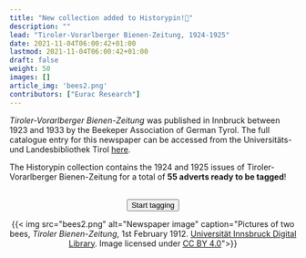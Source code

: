 ```yaml
---
title: "New collection added to Historypin!🐝"
description: ""
lead: "Tiroler-Vorarlberger Bienen-Zeitung, 1924-1925"
date: 2021-11-04T06:00:42+01:00
lastmod: 2021-11-04T06:00:42+01:00
draft: false
weight: 50
images: []
article_img: 'bees2.png'
contributors: ["Eurac Research"]
---
```


<em>Tiroler-Vorarlberger Bienen-Zeitung</em> was published in Innbruck between 1923 and 1933 by the Beekeper Association of German Tyrol. The full catalogue entry for this newspaper can be accessed from the Universitäts- und Landesbibliothek Tirol <a href="https://bibsearch.uibk.ac.at/primo-explore/fulldisplay?docid=UIB_alma71253008510003333&context=L&adaptor=Local%20Search%20Engine&vid=UIB&lang=de_DE&search_scope=Blended&tab=default_tab&query=addsrcrid,exact,AC16215322" target="_blank" title="Opens in new tab">here</a>.

The Historypin collection contains the 1924 and 1925 issues of Tiroler-Vorarlberger Bienen-Zeitung for a total of <strong>55 adverts ready to be tagged</strong>!
<br /><br />


<p style="text-align: center"><a href="https://www.historypin.org/en/zeit-shift/tiroler-vorarlberger-bienen-zeitung-1924-1925"><button type="button" class="btn btn-success">Start tagging</button></a></p>


<center>
  {{< img src="bees2.png" alt="Newspaper image" caption="Pictures of two bees, <em>Tiroler Bienen-Zeitung</em>, 1st February 1912. <a href='https://diglib.uibk.ac.at/obvuibz/periodical/rpage/6409050' target='_blank'>Universität Innsbruck Digital Library</a>. Image licensed under <a href='http://creativecommons.org/licenses/by/4.0/' target='_blank'>CC BY 4.0</a>">}}
</center>